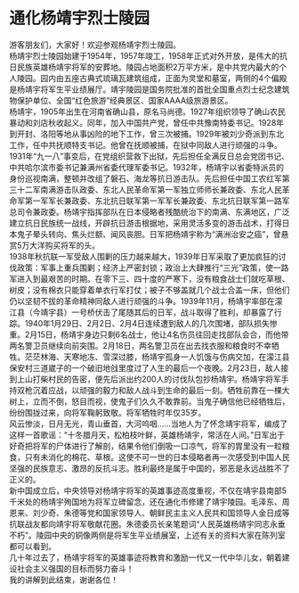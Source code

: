 # 通化杨靖宇烈士陵园  
游客朋友们，大家好！欢迎参观杨靖宇烈士陵园。  
杨靖宇烈士陵园始建于1954年，1957年竣工，1958年正式对外开放，是伟大的抗日民族英雄杨靖宇将军的安葬地。陵园占地面积2万平方米，是中共党内最大的个人陵园。园内由五座古典式琉璃瓦建筑组成，正面为灵堂和墓室，两侧的4个偏殿是杨靖宇将军生平业绩展厅。靖宇陵园是国务院批准的首批全国重点烈士纪念建筑物保护单位、全国“红色旅游”经典景区、国家AAAA级旅游景区。  
杨靖宇，1905年出生在河南省确山县，原名马尚德。1927年组织领导了确山农民暴动和刘店秋收起义。同年，加入中国共产党，曾任中共豫南特委书记。1928年到开封、洛阳等地从事凶险的地下工作，曾三次被捕。1929年被刘少奇派到东北工作，任中共抚顺特支书记。他曾在抚顺被捕，在狱中同敌人进行顽强的斗争。1931年“九一八”事变后，在党组织营救下出狱，先后担任全满反日总会党团书记、中共哈尔滨市委书记兼满州省委代理军委书记。1932年，杨靖宇以省委特派员的身份巡视南满，整顿并改组了磐石、海龙等抗日游击队。先后担任中国工农红军第三十二军南满游击队政委、东北人民革命军第一军独立师师长兼政委、东北人民革命军第一军军长兼政委、东北抗日联军第一军军长兼政委、东北抗日联军第一路军总司令兼政委。杨靖宇指挥部队在日本侵略者残酷统治下的南满、东满地区，广泛建立抗日民族统一战线，开辟抗日游击根据地，采用灵活多变的游击战术，打得日本鬼子晕头转向、焦头烂额、闻风丧胆。日军把杨靖宇称为“满洲治安之癌”，曾悬赏5万大洋购买将军的头。  
1938年秋抗联一军受敌人围剿的压力越来越大，1939年日军采取了更加疯狂的讨伐政策：军事上重兵围剿；经济上严密封锁；政治上大肆推行“三光”政策，使一路军进入到最艰苦的时期。在零下三、四十度的严寒下，没有粮食战士们就吃草根、树皮；没有棉衣只能穿着单衣行军打仗；被子不够盖就几个战士合盖一床，但他们仍以坚韧不拔的革命精神同敌人进行顽强的斗争。1939年11月，杨靖宇率部在濛江县（今靖宇县）一号桥伏击了尾随其后的日军，战斗取得了胜利，却暴露了行踪。1940年1月29日、2月2日、2月4日连续遭到敌人的几次围堵，部队损失惨重。2月15日，杨靖宇身边只剩6名战士，他让4名伤员往回走找部队会合，而他带两名警卫员继续向前突围。2月18日，两名警卫员在出去找衣服和粮食时不幸牺牲。茫茫林海、天寒地冻、雪深过膝，杨靖宇孤身一人饥饿与伤病交加，在濛江县保安村三道崴子的一个破旧地戗里度过了人生的最后一个夜晚。2月23日，敌人接到上山打柴村民的告密，便先后派出约200人的讨伐队包抄杨靖宇。杨靖宇将军手持双枪沉着应战，以顽强的毅力和敌人战斗到生命的最后一刻。牺牲前靠在一棵大树上，立而不倒，怒目而视，使鬼子们久久不敢靠前。当鬼子确信他已经牺牲后，纷纷围拢过来，向将军鞠躬致敬。将军牺牲时年仅35岁。  
风云惨淡，日月无光，青山垂首，大河呜咽……当地人为了怀念靖宇将军，编成了这样一首歌谣：“十冬腊月天，松柏枝叶鲜，英雄杨靖宇，常活在人间。”日军出于好奇把将军的尸体进行了解剖，结果令他们倒吸一口凉气，将军的胃里没有一粒粮食，只有未消化的棉花、草根。这使不可一世的日本侵略者再一次感受到中国人民坚强的民族意志、激昂的反抗斗志。胜利最终是属于中国的，邪恶是永远战胜不了正义的。  
新中国成立后，中央领导对杨靖宇将军的英雄事迹高度重视，不仅在靖宇县南部5千米处的杨靖宇殉国地为将军立碑留念，还在通化市修建了靖宇陵园。毛泽东、周恩来、刘少奇、朱德等党和国家领导人、朝鲜民主主义人民共和国领导人金日成等抗联战友都向靖宇将军敬献花圈。朱德委员长亲笔题词“人民英雄杨靖宇同志永垂不朽”。陵园中央的铜像两侧是将军生平业绩展室，上述有关的资料大家在陈列室都可以看到。  
几十年过去了，杨靖宇将军的英雄事迹将教育和激励一代又一代中华儿女，朝着建设社会主义强国的目标而努力奋斗！  
我的讲解到此结束，谢谢各位！  
